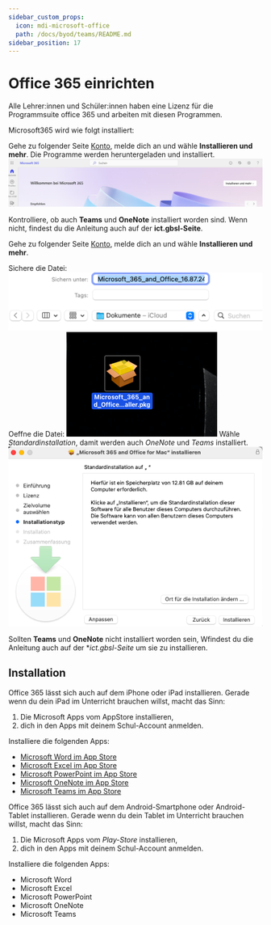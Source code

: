 ```yaml
---
sidebar_custom_props:
  icon: mdi-microsoft-office
  path: /docs/byod/teams/README.md
sidebar_position: 17
---
```


# Office 365 einrichten

Alle Lehrer:innen und Schüler:innen haben eine Lizenz für die Programmsuite office 365 und arbeiten mit diesen Programmen.

Microsoft365 wird wie folgt installiert:

<Tabs>
  <TabItem value="win" label="Windows">
 
Gehe zu folgender Seite [Konto](https://www.microsoft365.com/?auth=2&home=1), melde dich an und wähle __Installieren und mehr__. Die Programme werden heruntergeladen und installiert.
![](microsoftkonto.png)



Kontrolliere, ob auch **Teams** und **OneNote** installiert worden sind. Wenn nicht, findest du die Anleitung auch auf der **ict.gbsl-Seite**.


  </TabItem>
  <TabItem value="osx" label="Mac OS">
    
Gehe zu folgender Seite [Konto](https://www.microsoft365.com/?auth=2&home=1), melde dich an und wähle **Installieren und mehr**. 

Sichere die Datei:
![](officedownloadmac.png)
Oeffne die Datei:
![](office365pkgmac.png)
Wähle _Standardinstallation_, damit werden auch _OneNote_  und _Teams_ installiert.
![](installmac.png)

Sollten **Teams** und **OneNote** nicht installiert worden sein, Wfindest du die Anleitung auch auf der **ict.gbsl-Seite* um sie zu installieren.

  </TabItem>
  <TabItem value="ios" label="iOS">

## Installation

Office 365 lässt sich auch auf dem iPhone oder iPad installieren. Gerade wenn du dein iPad im Unterricht brauchen willst, macht das Sinn:

1. Die Microsoft Apps vom AppStore installieren,
2. dich in den Apps mit deinem Schul-Account anmelden.

Installiere die folgenden Apps:

- [Microsoft Word im App Store][1]
- [Microsoft Excel im App Store][2]
- [Microsoft PowerPoint im App Store][3]
- [Microsoft OneNote im App Store][4]
- [Microsoft Teams im App Store][5]



[1]: https://apps.apple.com/ch/app/microsoft-word/id586447913
[2]: https://apps.apple.com/ch/app/microsoft-excel/id586683407
[3]: https://apps.apple.com/ch/app/microsoft-powerpoint/id586449534
[4]: https://apps.apple.com/ch/app/microsoft-onenote/id410395246
[5]: https://apps.apple.com/ch/app/microsoft-teams/id1113153706



  </TabItem>
  <TabItem value="android" label="Android">
Office 365 lässt sich auch auf dem Android-Smartphone oder Android-Tablet installieren. Gerade wenn du dein Tablet im Unterricht brauchen willst, macht das Sinn:

1. Die Microsoft Apps vom _Play-Store_ installieren,
2. dich in den Apps mit deinem Schul-Account anmelden.

Installiere die folgenden Apps:
- Microsoft Word
- Microsoft Excel
- Microsoft PowerPoint
- Microsoft OneNote
- Microsoft Teams


</TabItem>
</Tabs>
